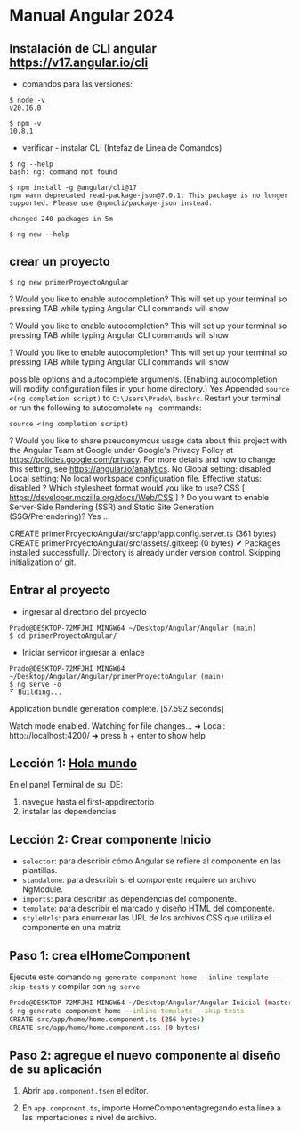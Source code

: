 # Manual Angular 2024

## Instalación de CLI angular https://v17.angular.io/cli
* comandos para las versiones:
~~~
$ node -v
v20.16.0
~~~

~~~
$ npm -v
10.8.1
~~~
* verificar - instalar CLI (Intefaz de Linea de Comandos) 
~~~
$ ng --help
bash: ng: command not found
~~~

~~~
$ npm install -g @angular/cli@17
npm warn deprecated read-package-json@7.0.1: This package is no longer supported. Please use @npmcli/package-json instead.

changed 240 packages in 5m
~~~

~~~
$ ng new --help
~~~

## crear un proyecto
~~~
$ ng new primerProyectoAngular
~~~
? Would you like to enable autocompletion? This will set up your terminal so pressing TAB while typing Angular CLI commands will show

? Would you like to enable autocompletion? This will set up your terminal so pressing TAB while typing Angular CLI commands will show

? Would you like to enable autocompletion? This will set up your terminal so pressing TAB while typing Angular CLI commands will show

 possible options and autocomplete arguments. (Enabling autocompletion will modify configuration files in your home directory.) Yes
Appended `source <(ng completion script)` to `C:\Users\Prado\.bashrc`. Restart your terminal or run the following to autocomplete `ng
` commands:

    source <(ng completion script)
? Would you like to share pseudonymous usage data about this project with the Angular Team
at Google under Google's Privacy Policy at https://policies.google.com/privacy. For more
details and how to change this setting, see https://angular.io/analytics. No
Global setting: disabled
Local setting: No local workspace configuration file.
Effective status: disabled
? Which stylesheet format would you like to use? CSS             [ https://developer.mozilla.org/docs/Web/CSS                     ]
? Do you want to enable Server-Side Rendering (SSR) and Static Site Generation (SSG/Prerendering)? Yes
...

CREATE primerProyectoAngular/src/app/app.config.server.ts (361 bytes)
CREATE primerProyectoAngular/src/assets/.gitkeep (0 bytes)
✔ Packages installed successfully.
    Directory is already under version control. Skipping initialization of git.



## Entrar al proyecto
* ingresar al directorio del proyecto
~~~
Prado@DESKTOP-72MFJHI MINGW64 ~/Desktop/Angular/Angular (main)
$ cd primerProyectoAngular/
~~~

* Iniciar servidor ingresar al enlace
~~~
Prado@DESKTOP-72MFJHI MINGW64 ~/Desktop/Angular/Angular/primerProyectoAngular (main)
$ ng serve -o
⠋ Building...
~~~

Application bundle generation complete. [57.592 seconds]

Watch mode enabled. Watching for file changes...
  ➜  Local:   http://localhost:4200/
  ➜  press h + enter to show help

## Lección 1:  [Hola mundo](https://v17.angular.io/tutorial/first-app/first-app-lesson-01)

En el panel Terminal de su IDE:

1. navegue hasta el first-appdirectorio 
2. instalar las dependencias



## Lección 2: Crear componente Inicio

* `selector`: para describir cómo Angular se refiere al componente en las plantillas.
* `standalone`: para describir si el componente requiere un archivo NgModule.
* `imports`: para describir las dependencias del componente.
* `template`: para describir el marcado y diseño HTML del componente.
* `styleUrls`: para enumerar las URL de los archivos CSS que utiliza el componente en una matriz
## Paso 1: crea elHomeComponent
Ejecute este comando `ng generate component home --inline-template --skip-tests` y compilar con `ng serve`
~~~ bash
Prado@DESKTOP-72MFJHI MINGW64 ~/Desktop/Angular/Angular-Inicial (master)
$ ng generate component home --inline-template --skip-tests
CREATE src/app/home/home.component.ts (256 bytes)
CREATE src/app/home/home.component.css (0 bytes)
~~~
## Paso 2: agregue el nuevo componente al diseño de su aplicación


1. Abrir `app.component.tsen` el editor.

2. En `app.component.ts`, importe HomeComponentagregando esta línea a las importaciones a nivel de archivo.